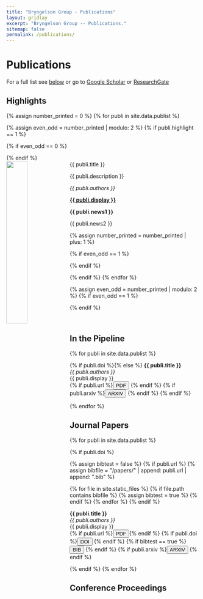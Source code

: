 ```yaml
---
title: "Bryngelson Group - Publications"
layout: gridlay
excerpt: "Bryngelson Group -- Publications."
sitemap: false
permalink: /publications/
---
```



# Publications

For a full list see [below](#in-the-pipeline) or go to [Google Scholar](https://scholar.google.com/citations?user=dM-nHdMAAAAJ&hl=en) or [ResearchGate](https://www.researchgate.net/profile/Spencer_Bryngelson)

## Highlights

{% assign number_printed = 0 %}
{% for publi in site.data.publist %}

{% assign even_odd = number_printed | modulo: 2 %}
{% if publi.highlight == 1 %}

{% if even_odd == 0 %}
<div class="row">
{% endif %}

<div class="col-sm-6 clearfix">
 <div class="well">
  <pubtit>{{ publi.title }}</pubtit>
  <img src="{{ site.url }}{{ site.baseurl }}/images/pubpic/{{ publi.image }}" class="img-responsive" width="33%" style="float: left" />
  <p>{{ publi.description }}</p>
  <p><em>{{ publi.authors }}</em></p>
  <p><strong><a href="{{ site.url }}{{ site.baseurl }}/papers/{{ publi.url }}">{{ publi.display }}</a></strong></p>
  <p class="text-danger"><strong> {{ publi.news1 }}</strong></p>
  <p> {{ publi.news2 }}</p>
 </div>
</div>

{% assign number_printed = number_printed | plus: 1 %}

{% if even_odd == 1 %}
</div>
{% endif %}

{% endif %}
{% endfor %}

{% assign even_odd = number_printed | modulo: 2 %}
{% if even_odd == 1 %}
</div>
{% endif %}

<p> &nbsp; </p>

## In the Pipeline

{% for publi in site.data.publist %}

{% if publi.doi %}{% else %}
  <strong> {{ publi.title }}</strong> <br />
  <em>{{ publi.authors }} </em><br />
  {{ publi.display }} <br />
  {% if publi.url %}<a href="{{ site.url }}{{ site.baseurl }}/papers/{{ publi.url }}.pdf" target="_blank"><button class="btn-pdf">PDF</button></a> {% endif %} {% if publi.arxiv %}<a href="https://arxiv.org/abs/{{ publi.arxiv }}" target="_blank"><button class="btn-arxiv">ARXIV</button></a> {% endif %}
{% endif %}

{% endfor %}

## Journal Papers

{% for publi in site.data.publist %}


{% if publi.doi %}

{% assign bibtest = false %}
{% if publi.url %}
 {% assign bibfile = "/papers/" | append:  publi.url  | append: ".bib" %}

 {% for file in site.static_files %}
  {% if file.path contains bibfile %}
   {% assign bibtest = true %}
  {% endif %}
 {% endfor %}
{% endif %}

  <strong> {{ publi.title }}</strong> <br />
  <em>{{ publi.authors }} </em><br />
  {{ publi.display }}<br />
  {% if publi.url %}<a href="{{ site.url }}{{ site.baseurl }}/papers/{{ publi.url }}.pdf" target="_blank"><button class="btn-pdf">PDF</button></a>{% endif %}    {% if publi.doi %}<a href="http://dx.doi.org/{{ publi.doi }}" target="_blank"><button class="btn-doi">DOI</button></a> {% endif %}    {% if bibtest == true %}<a href="{{ site.url }}{{ site.baseurl }}/papers/{{ publi.url }}.bib" target="_blank"><button class="btn-bib">BIB</button></a> {% endif %}    {% if publi.arxiv %}<a href="https://arxiv.org/abs/{{ publi.arxiv }}" target="_blank"><button class="btn-arxiv">ARXIV</button></a> {% endif %}

  {% endif %}
{% endfor %}

## Conference Proceedings




